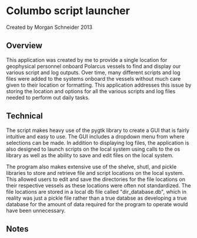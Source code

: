 # Columbo script launcher

Created by Morgan Schneider 2013

## Overview

This application was created by me to provide a single location for geophysical personnel onboard Polarcus vessels to find and display our various script and log outputs. Over time, many different scripts and log files were added to the systems onboard the vessels without much care given to their location or formatting. This application addresses this issue by storing the location and options for all the various scripts and log files needed to perform out daily tasks.

## Technical

The script makes heavy use of the pygtk library to create a GUI that is fairly intuitive and easy to use. The GUI includes a dropdown menu from where selections can be made. In addition to displaying log files, the application is also designed to launch scripts on the local system using calls to the os library as well as the ability to save and edit files on the local system. 

The program also makes extensive use of the shelve, shutl, and pickle libraries to store and retrieve file and script locations on the local system. This allowed users to edit and save the directories for the file locations on their respective vessels as these locations were often not standardized. The file locations are stored in a local db file called "dir_database.db", which in reality was just a pickle file rather than a true databse as developing a true database for the amount of data required for the program to operate would have been unnecessary.

## Notes
